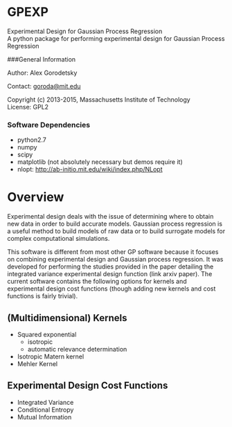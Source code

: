 # GPEXP
Experimental Design for Gaussian Process Regression  
A python package for performing experimental design for Gaussian Process Regression

###General Information

Author: Alex Gorodetsky

Contact: goroda@mit.edu

Copyright (c) 2013-2015, Massachusetts Institute of Technology  
License: GPL2

### Software Dependencies

* python2.7
* numpy
* scipy
* matplotlib (not absolutely necessary but demos require it)
* nlopt: http://ab-initio.mit.edu/wiki/index.php/NLopt

# Overview
Experimental design deals with the issue of determining where to obtain new data in order to build accurate models.
Gaussian process regression is a useful method to build models of raw data or to build surrogate models for complex computational simulations. 

This software is different from most other GP software because it focuses on combining experimental design and Gaussian process regression. It was developed for performing the studies provided in the paper detailing the integrated variance experimental design function (link arxiv paper). The current software contains the following options for kernels and experimental design cost functions (though adding new kernels and cost functions is fairly trivial).

(Multidimensional) Kernels
---------------------------
  * Squared exponential
    * isotropic 
    * automatic relevance determination 
  * Isotropic Matern kernel
  * Mehler Kernel

Experimental Design Cost Functions
----------------------------------
  * Integrated Variance
  * Conditional Entropy
  * Mutual Information
  
